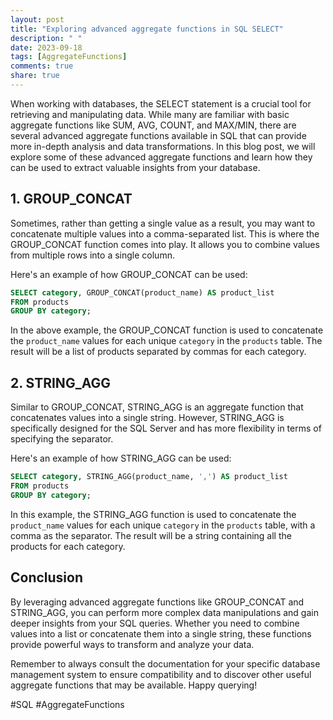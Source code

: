 ```yaml
---
layout: post
title: "Exploring advanced aggregate functions in SQL SELECT"
description: " "
date: 2023-09-18
tags: [AggregateFunctions]
comments: true
share: true
---
```


When working with databases, the SELECT statement is a crucial tool for retrieving and manipulating data. While many are familiar with basic aggregate functions like SUM, AVG, COUNT, and MAX/MIN, there are several advanced aggregate functions available in SQL that can provide more in-depth analysis and data transformations. In this blog post, we will explore some of these advanced aggregate functions and learn how they can be used to extract valuable insights from your database.

## 1. GROUP_CONCAT

Sometimes, rather than getting a single value as a result, you may want to concatenate multiple values into a comma-separated list. This is where the GROUP_CONCAT function comes into play. It allows you to combine values from multiple rows into a single column.

Here's an example of how GROUP_CONCAT can be used:

```sql
SELECT category, GROUP_CONCAT(product_name) AS product_list
FROM products
GROUP BY category;
```

In the above example, the GROUP_CONCAT function is used to concatenate the `product_name` values for each unique `category` in the `products` table. The result will be a list of products separated by commas for each category.

## 2. STRING_AGG

Similar to GROUP_CONCAT, STRING_AGG is an aggregate function that concatenates values into a single string. However, STRING_AGG is specifically designed for the SQL Server and has more flexibility in terms of specifying the separator.

Here's an example of how STRING_AGG can be used:

```sql
SELECT category, STRING_AGG(product_name, ',') AS product_list
FROM products
GROUP BY category;
```

In this example, the STRING_AGG function is used to concatenate the `product_name` values for each unique `category` in the `products` table, with a comma as the separator. The result will be a string containing all the products for each category.

## Conclusion

By leveraging advanced aggregate functions like GROUP_CONCAT and STRING_AGG, you can perform more complex data manipulations and gain deeper insights from your SQL queries. Whether you need to combine values into a list or concatenate them into a single string, these functions provide powerful ways to transform and analyze your data.

Remember to always consult the documentation for your specific database management system to ensure compatibility and to discover other useful aggregate functions that may be available. Happy querying!

#SQL #AggregateFunctions